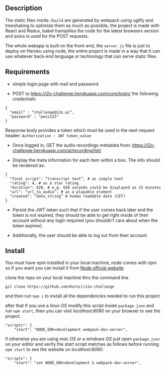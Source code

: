 ## Description

The static files inside `/build` are generated by webpack using uglify and treeshaking to optimize them as much as possible, the project is made with React and Redux, babel transpliles the code for the latest browsers version and axios is used for the POST requests.

The whole webapp is built on the front-end, the `server.js` file is just to deploy on Heroku using node, the entire project is made in a way that it can use whatever back-end language or technology that can serve static files.

## Requirements

* simple login page with mail and password

* POST to https://i2x-challenge.herokuapp.com/core/login/ the following credentials:

```
{
  "email" : “challenge@i2x.ai“,
  "password" : "pass123"
}
```

Response body provides a token which must be used in the next request header:
`Authorization : JWT token_value`

* Once logged in, GET the audio recordings metadata from: https://i2x-challenge.herokuapp.com/ai/recording/list/

* Display the meta information for each item within a box. The info should be rendered as:
```
{
  "final_script": “transcript text”, # as simple text
  "rating": 4, # as a star rating
  "duration": 920, # e.g. 920 seconds could be displayed as 15 minutes
  "url": “url_to_audio”, # as a playable element
  "created": “date_string” # human readable date (CET)
}
```

* Persist the JWT token such that if the user comes back later and the token is not expired, they should be able to get right inside of their account without any login required (you shouldn’t care about when the token expires).

* Additionally, the user should be able to log out from their account.


## Install
You must have npm installed in your local machine, node comes with npm so if you want you can install it from [Node official website](https://nodejs.org/en/)

clone the repo on your local machine thru the command line

`git clone https://github.com/Kornil/i2x-challenge`

and then run `npm i` to install all the dependencies needed to run this project

after that if you use a *linux OS* modify this script inside `package.json` and run `npm start`, then you can visit _localhost:8080_ on your browser to see the project.

```
"scripts": {
    "start": "NODE_ENV=development webpack-dev-server",
```

if otherwise you are using *mac OS* or a *windows OS* just open `package.json` on your editor and verify the start script matches as follows before running `npm start` to see the website on _localhost:8080_.

```
"scripts": {
    "start": "set NODE_ENV=development & webpack-dev-server",
```
